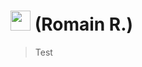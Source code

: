 # <img src="https://images.emojiterra.com/twitter/v13.0/512px/1f1eb-1f1f7.png" width="32" height="32"/> (Romain R.)
> Test
